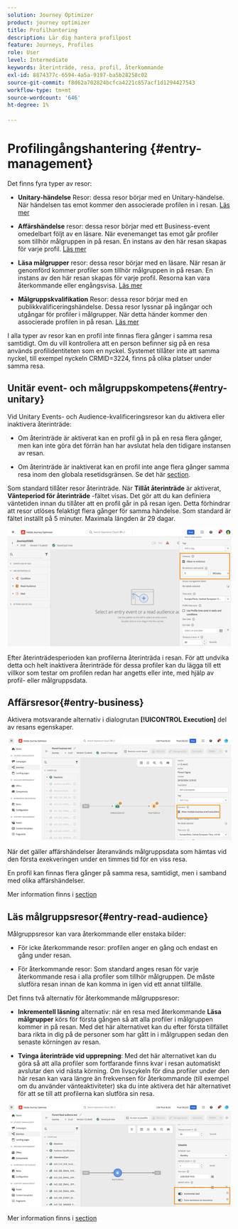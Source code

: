 ```yaml
---
solution: Journey Optimizer
product: journey optimizer
title: Profilhantering
description: Lär dig hantera profilpost
feature: Journeys, Profiles
role: User
level: Intermediate
keywords: återinträde, resa, profil, återkommande
exl-id: 8874377c-6594-4a5a-9197-ba5b28258c02
source-git-commit: f8d62a702824bcfca4221c857acf1d1294427543
workflow-type: tm+mt
source-wordcount: '646'
ht-degree: 1%

---
```



# Profilingångshantering {#entry-management}

Det finns fyra typer av resor:

* **Unitary-händelse** Resor: dessa resor börjar med en Unitary-händelse. När händelsen tas emot kommer den associerade profilen in i resan. [Läs mer](#entry-unitary)

* **Affärshändelse** resor: dessa resor börjar med ett Business-event omedelbart följt av en läsare. När evenemanget tas emot går profiler som tillhör målgruppen in på resan. En instans av den här resan skapas för varje profil. [Läs mer](#entry-business)

* **Läsa målgrupper** resor: dessa resor börjar med en läsare. När resan är genomförd kommer profiler som tillhör målgruppen in på resan. En instans av den här resan skapas för varje profil. Resorna kan vara återkommande eller engångsvisa. [Läs mer](#entry-read-audience)

* **Målgruppskvalifikation** Resor: dessa resor börjar med en publikkvalificeringshändelse. Dessa resor lyssnar på ingångar och utgångar för profiler i målgrupper. När detta händer kommer den associerade profilen in på resan. [Läs mer](#entry-unitary)

I alla typer av resor kan en profil inte finnas flera gånger i samma resa samtidigt. Om du vill kontrollera att en person befinner sig på en resa används profilidentiteten som en nyckel. Systemet tillåter inte att samma nyckel, till exempel nyckeln CRMID=3224, finns på olika platser under samma resa.

## Unitär event- och målgruppskompetens{#entry-unitary}

Vid Unitary Events- och Audience-kvalificeringsresor kan du aktivera eller inaktivera återinträde:

* Om återinträde är aktiverat kan en profil gå in på en resa flera gånger, men kan inte göra det förrän han har avslutat hela den tidigare instansen av resan.

* Om återinträde är inaktiverat kan en profil inte ange flera gånger samma resa inom den globala resetidsgränsen. Se det här [section](../building-journeys/journey-gs.md#global_timeout).

Som standard tillåter resor återinträde. När **Tillåt återinträde** är aktiverat, **Vänteperiod för återinträde** -fältet visas. Det gör att du kan definiera väntetiden innan du tillåter att en profil går in på resan igen. Detta förhindrar att resor utlöses felaktigt flera gånger för samma händelse. Som standard är fältet inställt på 5 minuter. Maximala längden är 29 dagar.

<!--
When a journey ends, its status is **[!UICONTROL Closed]**. New individuals can no longer enter the journey. Persons already in the journey automatically exit the journey. [Learn more](journey-gs.md#entrance)
-->

![](assets/journey-re-entrance.png)

Efter återinträdesperioden kan profilerna återinträda i resan. För att undvika detta och helt inaktivera återinträde för dessa profiler kan du lägga till ett villkor som testar om profilen redan har angetts eller inte, med hjälp av profil- eller målgruppsdata.

<!--
Due to the 30-day journey timeout, when journey re-entrance is not allowed, we cannot make sure the re-entrance blocking will work more than 30 days. Indeed, as we remove all information about persons who entered the journey 30 days after they enter, we cannot know the person entered previously, more than 30 days ago. -->

## Affärsresor{#entry-business}

<!--
Business events follow re-entrance rules in the same way as for unitary events. If a journey allows re-entrance, the next business event will be processed.
-->

Aktivera motsvarande alternativ i dialogrutan **[!UICONTROL Execution]** del av resans egenskaper.

![](assets/business-entry.png)

När det gäller affärshändelser återanvänds målgruppsdata som hämtas vid den första exekveringen under en timmes tid för en viss resa.

En profil kan finnas flera gånger på samma resa, samtidigt, men i samband med olika affärshändelser.

Mer information finns i [section](../event/about-creating-business.md)

## Läs målgruppsresor{#entry-read-audience}

Målgruppsresor kan vara återkommande eller enstaka bilder:

* För icke återkommande resor: profilen anger en gång och endast en gång under resan.

* För återkommande resor: Som standard anges resan för varje återkommande resa i alla profiler som tillhör målgruppen. De måste slutföra resan innan de kan komma in igen vid ett annat tillfälle.

Det finns två alternativ för återkommande målgruppsresor:

* **Inkrementell läsning** alternativ: när en resa med återkommande **Läsa målgrupper** körs för första gången så att alla profiler i målgruppen kommer in på resan. Med det här alternativet kan du efter första tillfället bara rikta in dig på de personer som har gått in i målgruppen sedan den senaste körningen av resan.

* **Tvinga återinträde vid upprepning**: Med det här alternativet kan du göra så att alla profiler som fortfarande finns kvar i resan automatiskt avslutar den vid nästa körning. Om livscykeln för dina profiler under den här resan kan vara längre än frekvensen för återkommande (till exempel om du använder vänteaktiviteter) ska du inte aktivera det här alternativet för att se till att profilerna kan slutföra sin resa.

![](assets/read-audience-options.png)

Mer information finns i [section](../building-journeys/read-audience.md#configuring-segment-trigger-activity)

<!--
After 30 days, a Read audience journey switches to the **Finished** status. This behavior is set for 30 days only (i.e. journey timeout default value) as all information about profiles who entered the journey is removed 30 days after they entered. Persons still in the journey automatically are impacted. They exit the journey after the 30 day timeout. 
-->
